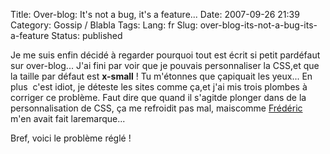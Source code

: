 Title: Over-blog: It's not a bug, it's a feature...
Date: 2007-09-26 21:39
Category: Gossip / Blabla
Tags:
Lang: fr
Slug: over-blog-its-not-a-bug-its-a-feature
Status: published

Je me suis enfin décidé à regarder pourquoi tout est écrit si petit pardéfaut sur over-blog... J'ai fini par voir que je pouvais personnaliser la CSS,et que la taille par défaut est **x-small** ! Tu m'étonnes que çapiquait les yeux... En plus  c'est idiot, je déteste les sites comme ça,et j'ai mis trois plombes à corriger ce problème. Faut dire que quand il s'agitde plonger dans de la personnalisation de CSS, ça me refroidit pas mal, maiscomme [Frédéric](\%22http://www.0d.be/\%22) m'en avait fait laremarque...  
  
Bref, voici le problème réglé !
